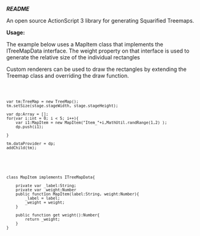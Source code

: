 ***README***

An open source ActionScript 3 library for generating Squarified Treemaps.

**Usage:**

The example below uses a MapItem class that implements the ITreeMapData interface. 
The weight property on that interface is used to generate the relative size of the individual rectangles

Custom renderers can be used to draw the rectangles by extending the Treemap class and overriding the draw function. 

<code>

	var tm:TreeMap = new TreeMap();
	tm.setSize(stage.stageWidth, stage.stageHeight);

	var dp:Array = [];
	for(var i:int = 0; i < 5; i++){
		var i1:MapItem = new MapItem("Item_"+i,MathUtil.randRange(1,2) );
		dp.push(i1);

	}

	tm.dataProvider = dp;
	addChild(tm);

</code>
<code>	
	
	class MapItem implements ITreeMapData{

		private var _label:String;
		private var _weight:Number
		public function MapItem(label:String, weight:Number){
			_label = label;
			_weight = weight;
		}

		public function get weight():Number{
			return _weight;	
		}
	}
			
</code>